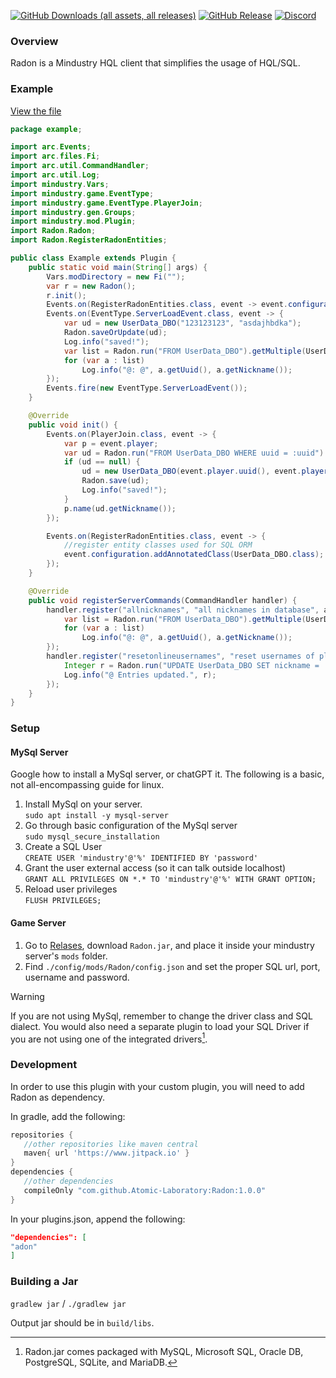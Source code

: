 [![GitHub Downloads (all assets, all releases)](https://img.shields.io/github/downloads/Atomic-Laboratory/Radon/total)](https://github.com/Atomic-Laboratory/Radon/releases/latest)
[![GitHub Release](https://img.shields.io/github/v/release/Atomic-Laboratory/Radon)](https://github.com/Atomic-Laboratory/Radon/releases/latest)
[![Discord](https://img.shields.io/discord/1158888581964779530)](https://discord.gg/U6hGBbT87D)

### Overview
Radon is a Mindustry HQL client that simplifies the usage of HQL/SQL.

### Example
[View the file](https://github.com/Atomic-Laboratory/Radon/tree/master/src/example/Example.java)

```java
package example;

import arc.Events;
import arc.files.Fi;
import arc.util.CommandHandler;
import arc.util.Log;
import mindustry.Vars;
import mindustry.game.EventType;
import mindustry.game.EventType.PlayerJoin;
import mindustry.gen.Groups;
import mindustry.mod.Plugin;
import Radon.Radon;
import Radon.RegisterRadonEntities;

public class Example extends Plugin {
    public static void main(String[] args) {
        Vars.modDirectory = new Fi("");
        var r = new Radon();
        r.init();
        Events.on(RegisterRadonEntities.class, event -> event.configuration.addAnnotatedClass(UserData_DBO.class));
        Events.on(EventType.ServerLoadEvent.class, event -> {
            var ud = new UserData_DBO("123123123", "asdajhbdka");
            Radon.saveOrUpdate(ud);
            Log.info("saved!");
            var list = Radon.run("FROM UserData_DBO").getMultiple(UserData_DBO.class);
            for (var a : list)
                Log.info("@: @", a.getUuid(), a.getNickname());
        });
        Events.fire(new EventType.ServerLoadEvent());
    }

    @Override
    public void init() {
        Events.on(PlayerJoin.class, event -> {
            var p = event.player;
            var ud = Radon.run("FROM UserData_DBO WHERE uuid = :uuid").set("uuid", p.uuid()).getSingle(UserData_DBO.class);
            if (ud == null) {
                ud = new UserData_DBO(event.player.uuid(), event.player.plainName());
                Radon.save(ud);
                Log.info("saved!");
            }
            p.name(ud.getNickname());
        });

        Events.on(RegisterRadonEntities.class, event -> {
            //register entity classes used for SQL ORM
            event.configuration.addAnnotatedClass(UserData_DBO.class);
        });
    }

    @Override
    public void registerServerCommands(CommandHandler handler) {
        handler.register("allnicknames", "all nicknames in database", args -> {
            var list = Radon.run("FROM UserData_DBO").getMultiple(UserData_DBO.class);
            for (var a : list)
                Log.info("@: @", a.getUuid(), a.getNickname());
        });
        handler.register("resetonlineusernames", "reset usernames of players currently on the server", args -> {
            Integer r = Radon.run("UPDATE UserData_DBO SET nickname = :name WHERE uuid IN (:list)").set("name", "player").setList("list", Groups.player.copy().list()).update();
            Log.info("@ Entries updated.", r);
        });
    }
}
```

### Setup

#### MySql Server
Google how to install a MySql server, or chatGPT it. The following is a basic, not all-encompassing guide for linux.
1) Install MySql on your server.  
    `sudo apt install -y mysql-server`
2) Go through basic configuration of the MySql server  
    `sudo mysql_secure_installation`
3) Create a SQL User  
    `CREATE USER 'mindustry'@'%' IDENTIFIED BY 'password'`
4) Grant the user external access (so it can talk outside localhost)  
    `GRANT ALL PRIVILEGES ON *.* TO 'mindustry'@'%' WITH GRANT OPTION;`
5) Reload user privileges  
    `FLUSH PRIVILEGES;`

#### Game Server
1) Go to [Relases](https://github.com/Atomic-Laboratory/Radon/releases/latest), download `Radon.jar`, and place it inside your mindustry server's `mods` folder.
2) Find `./config/mods/Radon/config.json` and set the proper SQL url, port, username and password.
> [!WARNING]
> If you are not using MySql, remember to change the driver class and SQL dialect. You would also need a separate plugin to load your SQL Driver if you are not using one of the integrated drivers[^1].

### Development
In order to use this plugin with your custom plugin, you will need to add Radon as dependency.

In gradle, add the following:
```groovy
repositories {
   //other repositories like maven central
   maven{ url 'https://www.jitpack.io' }
}
dependencies {
   //other dependencies
   compileOnly "com.github.Atomic-Laboratory:Radon:1.0.0"
}
```
In your plugins.json, append the following:
```json
"dependencies": [
"adon"
]
```


### Building a Jar

`gradlew jar` / `./gradlew jar`

Output jar should be in `build/libs`.

[^1]: Radon.jar comes packaged with MySQL, Microsoft SQL, Oracle DB, PostgreSQL, SQLite, and MariaDB.
